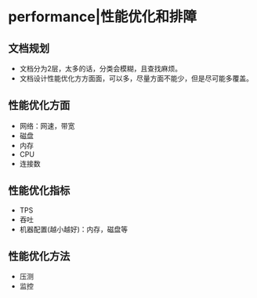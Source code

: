 # performance|性能优化和排障


## 文档规划

* 文档分为2层，太多的话，分类会模糊，且查找麻烦。
* 文档设计性能优化方方面面，可以多，尽量方面不能少，但是尽可能多覆盖。


## 性能优化方面

* 网络：网速，带宽
* 磁盘
* 内存
* CPU
* 连接数

## 性能优化指标

* TPS
* 吞吐
* 机器配置(越小越好)：内存，磁盘等

## 性能优化方法

* 压测
* 监控